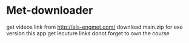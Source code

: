 # Met-downloader
get videos link from http://els-engmet.com/
download main.zip for exe version
this app get lecuture links 
donot forget to own the course
